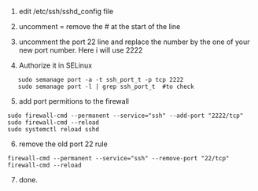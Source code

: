 1. edit /etc/ssh/sshd_config file
2. uncomment = remove the # at the start of the line 

3. uncomment the port 22 line and replace the number by the one of your new port number. Here i will use 2222

4. Authorize it in SELinux
``` semanage 
   sudo semanage port -a -t ssh_port_t -p tcp 2222
   sudo semanage port -l | grep ssh_port_t  #to check 
```

5. add port permitions to the firewall
```
sudo firewall-cmd --permanent --service="ssh" --add-port "2222/tcp"
sudo firewall-cmd --reload
sudo systemctl reload sshd
```

6. remove the old port 22 rule
```
firewall-cmd --permanent --service="ssh" --remove-port "22/tcp"
firewall-cmd --reload
```

7. done.
